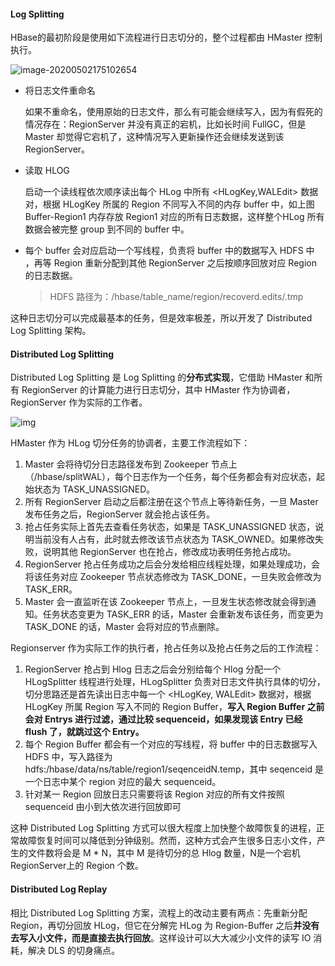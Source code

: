 #### Log Splitting

HBase的最初阶段是使用如下流程进行日志切分的，整个过程都由 HMaster 控制执行。

![image-20200502175102654](/Users/licheng/Documents/Typora/Picture/image-20200502175102654.png)

* 将日志文件重命名

  如果不重命名，使用原始的日志文件，那么有可能会继续写入，因为有假死的情况存在：RegionServer 并没有真正的宕机，比如长时间 FullGC，但是 Master 却觉得它宕机了，这种情况写入更新操作还会继续发送到该 RegionServer。

* 读取 HLOG

  启动一个读线程依次顺序读出每个 HLog 中所有 <HLogKey,WALEdit> 数据对，根据 HLogKey 所属的 Region 不同写入不同的内存 buffer 中，如上图 Buffer-Region1 内存存放 Region1 对应的所有日志数据，这样整个HLog 所有数据会被完整 group 到不同的 buffer 中。

* 每个 buffer 会对应启动一个写线程，负责将 buffer 中的数据写入 HDFS 中 ，再等 Region 重新分配到其他 RegionServer 之后按顺序回放对应 Region 的日志数据。

  > HDFS 路径为：/hbase/table_name/region/recoverd.edits/.tmp

这种日志切分可以完成最基本的任务，但是效率极差，所以开发了 Distributed Log Splitting 架构。

#### Distributed Log Splitting

Distributed Log Splitting 是 Log Splitting 的**分布式实现**，它借助 HMaster 和所有 RegionServer 的计算能力进行日志切分，其中 HMaster 作为协调者，RegionServer 作为实际的工作者。

![img](/Users/licheng/Documents/Typora/Picture/4755539-0277604688f9d7e4.png)

HMaster 作为 HLog 切分任务的协调者，主要工作流程如下：

1. Master 会将待切分日志路径发布到 Zookeeper 节点上（/hbase/splitWAL），每个日志作为一个任务，每个任务都会有对应状态，起始状态为 TASK_UNASSIGNED。
2. 所有 RegionServer 启动之后都注册在这个节点上等待新任务，一旦 Master 发布任务之后，RegionServer 就会抢占该任务。
3. 抢占任务实际上首先去查看任务状态，如果是 TASK_UNASSIGNED 状态，说明当前没有人占有，此时就去修改该节点状态为 TASK_OWNED。如果修改失败，说明其他 RegionServer 也在抢占，修改成功表明任务抢占成功。
4. RegionServer 抢占任务成功之后会分发给相应线程处理，如果处理成功，会将该任务对应 Zookeeper 节点状态修改为 TASK_DONE，一旦失败会修改为 TASK_ERR。
5. Master 会一直监听在该 Zookeeper 节点上，一旦发生状态修改就会得到通知。任务状态变更为 TASK_ERR 的话，Master 会重新发布该任务，而变更为 TASK_DONE 的话，Master 会将对应的节点删除。

Regionserver 作为实际工作的执行者，抢占任务以及抢占任务之后的工作流程：

1. RegionServer 抢占到 Hlog 日志之后会分别给每个 Hlog 分配一个 HLogSplitter 线程进行处理，HLogSplitter 负责对日志文件执行具体的切分，切分思路还是首先读出日志中每一个 <HLogKey, WALEdit> 数据对，根据HLogKey 所属 Region 写入不同的 Region Buffer，**写入 Region Buffer 之前会对 Entrys 进行过滤，通过比较 sequenceid，如果发现该 Entry 已经 flush 了，就跳过这个 Entry。**
2. 每个 Region Buffer 都会有一个对应的写线程，将 buffer 中的日志数据写入 HDFS 中，写入路径为hdfs:/hbase/data/ns/table/region1/seqenceidN.temp，其中 seqenceid 是一个日志中某个 region 对应的最大 sequenceid。
3. 针对某一 Region 回放日志只需要将该 Region 对应的所有文件按照 sequenceid 由小到大依次进行回放即可

这种 Distributed Log Splitting 方式可以很大程度上加快整个故障恢复的进程，正常故障恢复时间可以降低到分钟级别。然而，这种方式会产生很多日志小文件，产生的文件数将会是 M * N，其中 M 是待切分的总 Hlog 数量，N是一个宕机 RegionServer上的 Region 个数。

#### Distributed Log Replay

相比 Distributed Log Splitting 方案，流程上的改动主要有两点：先重新分配 Region，再切分回放 HLog，但它在分解完 HLog 为 Region-Buffer 之后**并没有去写入小文件，而是直接去执行回放**。这样设计可以大大减少小文件的读写 IO 消耗，解决 DLS 的切身痛点。